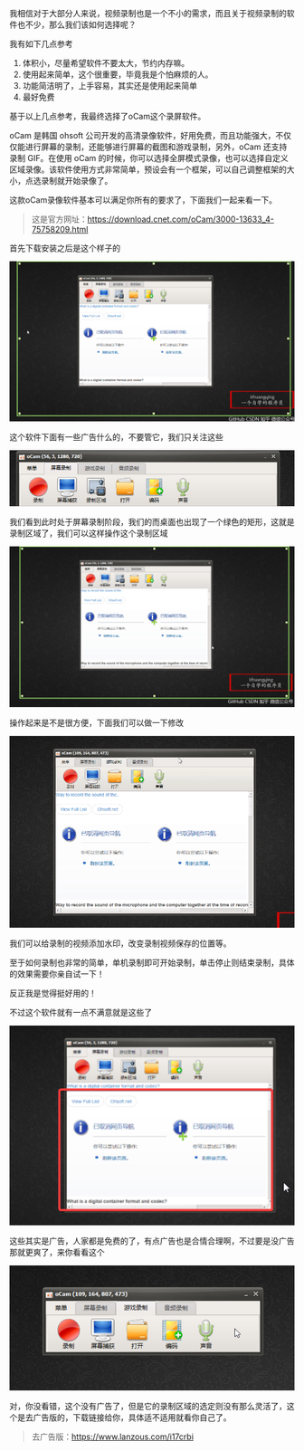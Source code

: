 我相信对于大部分人来说，视频录制也是一个不小的需求，而且关于视频录制的软件也不少，那么我们该如何选择呢？

我有如下几点参考

1. 体积小，尽量希望软件不要太大，节约内存嘛。
2. 使用起来简单，这个很重要，毕竟我是个怕麻烦的人。
3. 功能简洁明了，上手容易，其实还是使用起来简单
4. 最好免费

基于以上几点参考，我最终选择了oCam这个录屏软件。



oCam 是韩国 ohsoft 公司开发的高清录像软件，好用免费，而且功能强大，不仅仅能进行屏幕的录制，还能够进行屏幕的截图和游戏录制，另外，oCam 还支持录制 GIF。在使用 oCam 的时候，你可以选择全屏模式录像，也可以选择自定义区域录像。该软件使用方式非常简单，预设会有一个框架，可以自己调整框架的大小，点选录制就开始录像了。 



这款oCam录像软件基本可以满足你所有的要求了，下面我们一起来看一下。

> 这是官方网址：https://download.cnet.com/oCam/3000-13633_4-75758209.html

首先下载安装之后是这个样子的

![1528721309940](assets/1528721309940.png)

这个软件下面有一些广告什么的，不要管它，我们只关注这些

![1528721354408](assets/1528721354408.png)

我们看到此时处于屏幕录制阶段，我们的而桌面也出现了一个绿色的矩形，这就是录制区域了，我们可以这样操作这个录制区域



![2018-06-11_20-50-42](assets/2018-06-11_20-50-42.gif)



操作起来是不是很方便，下面我们可以做一下修改

![2018-06-11_20-52-04](assets/2018-06-11_20-52-04.gif)



我们可以给录制的视频添加水印，改变录制视频保存的位置等。

至于如何录制也非常的简单，单机录制即可开始录制，单击停止则结束录制，具体的效果需要你亲自试一下！



反正我是觉得挺好用的！



不过这个软件就有一点不满意就是这些了

![1528721910076](assets/1528721910076.png)

这些其实是广告，人家都是免费的了，有点广告也是合情合理啊，不过要是没广告那就更爽了，来你看看这个

![1528721957215](assets/1528721957215.png)

对，你没看错，这个没有广告了，但是它的录制区域的选定则没有那么灵活了，这个是去广告版的，下载链接给你，具体适不适用就看你自己了。



> 去广告版：https://www.lanzous.com/i17crbi
>
> 



